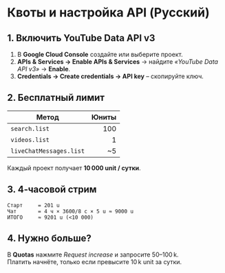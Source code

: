 # Квоты и настройка API (Русский)

## 1. Включить YouTube Data API v3
1. В **Google Cloud Console** создайте или выберите проект.  
2. **APIs & Services → Enable APIs & Services** → найдите *«YouTube Data API v3»* → **Enable**.  
3. **Credentials → Create credentials → API key** – скопируйте ключ.

## 2. Бесплатный лимит
| Метод | Юниты |
|-------|------:|
| `search.list` | 100 |
| `videos.list` | 1 |
| `liveChatMessages.list` | ~5 |

Каждый проект получает **10 000 unit / сутки**.

## 3. 4‑часовой стрим
```
Старт     = 201 u
Чат       = 4 ч × 3600/8 c × 5 u ≈ 9000 u
ИТОГО     ≈ 9201 u (<10 000)
```

## 4. Нужно больше?
В **Quotas** нажмите *Request increase* и запросите 50–100 k.  
Платить начнёте, только если превысите 10 k unit за сутки.
